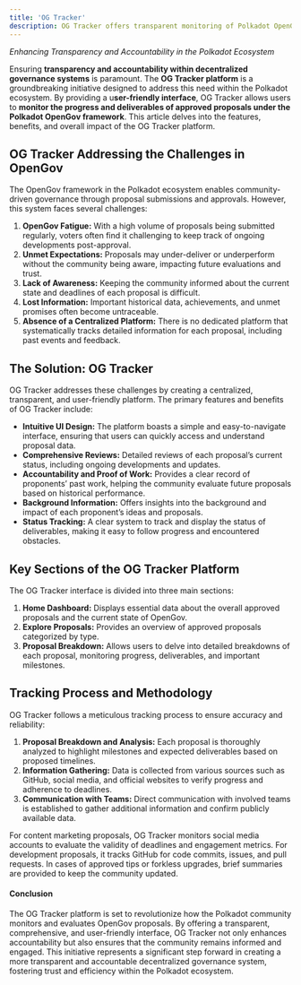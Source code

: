 ```yaml
---
title: 'OG Tracker'
description: OG Tracker offers transparent monitoring of Polkadot OpenGov proposals, ensuring accountability, progress tracking, and comprehensive proposal reviews in one platform.
---
```


*Enhancing Transparency and Accountability in the Polkadot Ecosystem*

Ensuring **transparency and accountability within decentralized governance systems** is paramount. The **OG Tracker platform** is a groundbreaking initiative designed to address this need within the Polkadot ecosystem. By providing a u**ser-friendly interface**, OG Tracker allows users to **monitor the progress and deliverables of approved proposals under the Polkadot OpenGov framework**. This article delves into the features, benefits, and overall impact of the OG Tracker platform.

## OG Tracker Addressing the Challenges in OpenGov
The OpenGov framework in the Polkadot ecosystem enables community-driven governance through proposal submissions and approvals. However, this system faces several challenges:
1. **OpenGov Fatigue:** With a high volume of proposals being submitted regularly, voters often find it challenging to keep track of ongoing developments post-approval.
2. **Unmet Expectations:** Proposals may under-deliver or underperform without the community being aware, impacting future evaluations and trust.
3. **Lack of Awareness:** Keeping the community informed about the current state and deadlines of each proposal is difficult.
4. **Lost Information:** Important historical data, achievements, and unmet promises often become untraceable.
5. **Absence of a Centralized Platform:** There is no dedicated platform that systematically tracks detailed information for each proposal, including past events and feedback.

## The Solution: OG Tracker
OG Tracker addresses these challenges by creating a centralized, transparent, and user-friendly platform. The primary features and benefits of OG Tracker include:

- **Intuitive UI Design:** The platform boasts a simple and easy-to-navigate interface, ensuring that users can quickly access and understand proposal data.
- **Comprehensive Reviews:** Detailed reviews of each proposal’s current status, including ongoing developments and updates.
- **Accountability and Proof of Work:** Provides a clear record of proponents’ past work, helping the community evaluate future proposals based on historical performance.
- **Background Information:** Offers insights into the background and impact of each proponent’s ideas and proposals.
- **Status Tracking:** A clear system to track and display the status of deliverables, making it easy to follow progress and encountered obstacles.

## Key Sections of the OG Tracker Platform
The OG Tracker interface is divided into three main sections:

1. **Home Dashboard:** Displays essential data about the overall approved proposals and the current state of OpenGov.
2. **Explore Proposals:** Provides an overview of approved proposals categorized by type.
3. **Proposal Breakdown:** Allows users to delve into detailed breakdowns of each proposal, monitoring progress, deliverables, and important milestones.

## Tracking Process and Methodology
OG Tracker follows a meticulous tracking process to ensure accuracy and reliability:

1. **Proposal Breakdown and Analysis:** Each proposal is thoroughly analyzed to highlight milestones and expected deliverables based on proposed timelines.
2. **Information Gathering:** Data is collected from various sources such as GitHub, social media, and official websites to verify progress and adherence to deadlines.
3. **Communication with Teams:** Direct communication with involved teams is established to gather additional information and confirm publicly available data.

For content marketing proposals, OG Tracker monitors social media accounts to evaluate the validity of deadlines and engagement metrics. For development proposals, it tracks GitHub for code commits, issues, and pull requests. In cases of approved tips or forkless upgrades, brief summaries are provided to keep the community updated.

#### Conclusion
The OG Tracker platform is set to revolutionize how the Polkadot community monitors and evaluates OpenGov proposals. By offering a transparent, comprehensive, and user-friendly interface, OG Tracker not only enhances accountability but also ensures that the community remains informed and engaged. This initiative represents a significant step forward in creating a more transparent and accountable decentralized governance system, fostering trust and efficiency within the Polkadot ecosystem.

